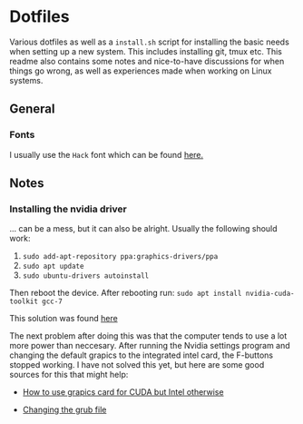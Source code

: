# Dotfiles
Various dotfiles as well as a `install.sh` script for installing
the basic needs when setting up a new system. This includes installing
git, tmux etc. This readme also contains some notes and nice-to-have
discussions for when things go wrong, as well as experiences made
when working on Linux systems.

## General
### Fonts
I usually use the `Hack` font which can be found [here.](https://github.com/ryanoasis/nerd-fonts/tree/master/patched-fonts/Hack#quick-installation)

## Notes
### Installing the nvidia driver
... can be a mess, but it can also be alright. Usually the following
should work:

1. `sudo add-apt-repository ppa:graphics-drivers/ppa`
2. `sudo apt update`
3. `sudo ubuntu-drivers autoinstall`

Then reboot the device. After rebooting run:
`sudo apt install nvidia-cuda-toolkit gcc-7`

This solution was found [here](https://askubuntu.com/questions/1028830/how-do-i-install-cuda-on-ubuntu-18-04)

The next problem after doing this was that the computer tends to use a
lot more power than neccesary. After running the Nvidia settings
program and changing the default grapics to the integrated intel card,
the F-buttons stopped working. I have not solved this yet, but here
are some good sources for this that might help:

* [How to use grapics card for CUDA but Intel otherwise](https://gist.github.com/alexlee-gk/76a409f62a53883971a18a11af93241b)

* [Changing the grub file](https://askubuntu.com/questions/866437/function-keys-do-not-work-brightness-sound-ubuntu-16-04)

